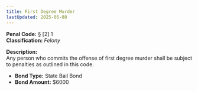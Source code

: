```yaml
---
title: First Degree Murder
lastUpdated: 2025-06-08
---
```


**Penal Code:** § [2] 1  
**Classification:** *Felony*

**Description:**  
Any person who commits the offense of first degree murder shall be subject to penalties as outlined in this code.

- **Bond Type:** State Bail Bond  
- **Bond Amount:** $6000
